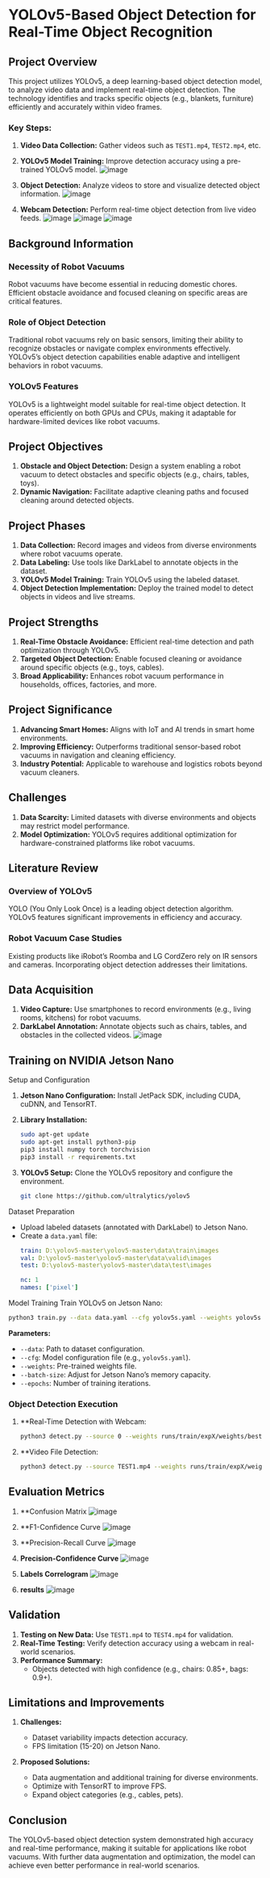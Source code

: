 # YOLOv5-Based Object Detection for Real-Time Object Recognition

## Project Overview
This project utilizes YOLOv5, a deep learning-based object detection model, to analyze video data and implement real-time object detection. The technology identifies and tracks specific objects (e.g., blankets, furniture) efficiently and accurately within video frames.

### Key Steps:
1. **Video Data Collection:** Gather videos such as `TEST1.mp4`, `TEST2.mp4`, etc.
2. **YOLOv5 Model Training:** Improve detection accuracy using a pre-trained YOLOv5 model.
   ![image](https://github.com/user-attachments/assets/44fa0732-61aa-4162-b30d-6e39d9d270b6)

4. **Object Detection:** Analyze videos to store and visualize detected object information.
   ![image](https://github.com/user-attachments/assets/01cb4224-8e08-43bb-bf93-ce6ab153db28)

5. **Webcam Detection:** Perform real-time object detection from live video feeds.
   ![image](https://github.com/user-attachments/assets/d83a74a1-da9d-41fd-91eb-683a13ae973a)
   ![image](https://github.com/user-attachments/assets/c88832a7-fb14-4009-b7d2-7ed3754b82c4)
![image](https://github.com/user-attachments/assets/ad5a0244-6b48-4689-bc0b-74c8b4b22a9f)


## Background Information
### Necessity of Robot Vacuums
Robot vacuums have become essential in reducing domestic chores. Efficient obstacle avoidance and focused cleaning on specific areas are critical features.

### Role of Object Detection
Traditional robot vacuums rely on basic sensors, limiting their ability to recognize obstacles or navigate complex environments effectively. YOLOv5’s object detection capabilities enable adaptive and intelligent behaviors in robot vacuums.

### YOLOv5 Features
YOLOv5 is a lightweight model suitable for real-time object detection. It operates efficiently on both GPUs and CPUs, making it adaptable for hardware-limited devices like robot vacuums.

## Project Objectives
1. **Obstacle and Object Detection:** Design a system enabling a robot vacuum to detect obstacles and specific objects (e.g., chairs, tables, toys).
2. **Dynamic Navigation:** Facilitate adaptive cleaning paths and focused cleaning around detected objects.

## Project Phases
1. **Data Collection:** Record images and videos from diverse environments where robot vacuums operate.
2. **Data Labeling:** Use tools like DarkLabel to annotate objects in the dataset.
3. **YOLOv5 Model Training:** Train YOLOv5 using the labeled dataset.
4. **Object Detection Implementation:** Deploy the trained model to detect objects in videos and live streams.

## Project Strengths
1. **Real-Time Obstacle Avoidance:** Efficient real-time detection and path optimization through YOLOv5.
2. **Targeted Object Detection:** Enable focused cleaning or avoidance around specific objects (e.g., toys, cables).
3. **Broad Applicability:** Enhances robot vacuum performance in households, offices, factories, and more.

## Project Significance
1. **Advancing Smart Homes:** Aligns with IoT and AI trends in smart home environments.
2. **Improving Efficiency:** Outperforms traditional sensor-based robot vacuums in navigation and cleaning efficiency.
3. **Industry Potential:** Applicable to warehouse and logistics robots beyond vacuum cleaners.

## Challenges
1. **Data Scarcity:** Limited datasets with diverse environments and objects may restrict model performance.
2. **Model Optimization:** YOLOv5 requires additional optimization for hardware-constrained platforms like robot vacuums.

## Literature Review
### Overview of YOLOv5
YOLO (You Only Look Once) is a leading object detection algorithm. YOLOv5 features significant improvements in efficiency and accuracy.

### Robot Vacuum Case Studies
Existing products like iRobot’s Roomba and LG CordZero rely on IR sensors and cameras. Incorporating object detection addresses their limitations.

## Data Acquisition
1. **Video Capture:** Use smartphones to record environments (e.g., living rooms, kitchens) for robot vacuums.
2. **DarkLabel Annotation:** Annotate objects such as chairs, tables, and obstacles in the collected videos.
   ![image](https://github.com/user-attachments/assets/af7ea716-5cc2-41a2-beea-a0f0bbdc425d)


## Training on NVIDIA Jetson Nano
 Setup and Configuration
1. **Jetson Nano Configuration:** Install JetPack SDK, including CUDA, cuDNN, and TensorRT.
2. **Library Installation:**
   ```bash
   sudo apt-get update
   sudo apt-get install python3-pip
   pip3 install numpy torch torchvision
   pip3 install -r requirements.txt
   ```

3. **YOLOv5 Setup:** Clone the YOLOv5 repository and configure the environment.
   ```bash
   git clone https://github.com/ultralytics/yolov5
   ```

 Dataset Preparation
- Upload labeled datasets (annotated with DarkLabel) to Jetson Nano.
- Create a `data.yaml` file:
  ```yaml
  train: D:\yolov5-master\yolov5-master\data\train\images
  val: D:\yolov5-master\yolov5-master\data\valid\images
  test: D:\yolov5-master\yolov5-master\data\test\images

  nc: 1
  names: ['pixel']
  ```

 Model Training
Train YOLOv5 on Jetson Nano:
   ```bash
   python3 train.py --data data.yaml --cfg yolov5s.yaml --weights yolov5s.pt --batch-size 8 --epochs 20
   ```
   **Parameters:**
   - `--data`: Path to dataset configuration.
   - `--cfg`: Model configuration file (e.g., `yolov5s.yaml`).
   - `--weights`: Pre-trained weights file.
   - `--batch-size`: Adjust for Jetson Nano’s memory capacity.
   - `--epochs`: Number of training iterations.

### Object Detection Execution
1. **Real-Time Detection with Webcam:
   ```bash
   python3 detect.py --source 0 --weights runs/train/expX/weights/best.pt --img 640 --conf-thres 0.5
   ```
2. **Video File Detection:
   ```bash
   python3 detect.py --source TEST1.mp4 --weights runs/train/expX/weights/best.pt --img 640 --conf-thres 0.5
   ```

## Evaluation Metrics
1. **Confusion Matrix
   ![image](https://github.com/user-attachments/assets/51fb1060-c686-4033-ba0e-d28d763f3016)

2. **F1-Confidence Curve
   ![image](https://github.com/user-attachments/assets/aa6a47a4-1057-43e4-b48a-3c58cceec625)

3. **Precision-Recall Curve
 ![image](https://github.com/user-attachments/assets/9c93c11e-e3ae-4f12-941e-b0db41c1b7cf)

4. **Precision-Confidence Curve**
 ![image](https://github.com/user-attachments/assets/108b809f-60b8-4db8-803e-c3aa83f3aa7d)

5. **Labels Correlogram**
![image](https://github.com/user-attachments/assets/32bead1a-b01f-4c6f-85a8-83d566f3df7f)


6. **results**
![image](https://github.com/user-attachments/assets/ab30db13-4ad8-44bd-98e2-0b97e93a69a0)


## Validation
1. **Testing on New Data:** Use `TEST1.mp4` to `TEST4.mp4` for validation.
2. **Real-Time Testing:** Verify detection accuracy using a webcam in real-world scenarios.
3. **Performance Summary:**
   - Objects detected with high confidence (e.g., chairs: 0.85+, bags: 0.9+).

## Limitations and Improvements
1. **Challenges:**
   - Dataset variability impacts detection accuracy.
   - FPS limitation (15-20) on Jetson Nano.

2. **Proposed Solutions:**
   - Data augmentation and additional training for diverse environments.
   - Optimize with TensorRT to improve FPS.
   - Expand object categories (e.g., cables, pets).

## Conclusion
The YOLOv5-based object detection system demonstrated high accuracy and real-time performance, making it suitable for applications like robot vacuums. With further data augmentation and optimization, the model can achieve even better performance in real-world scenarios.
